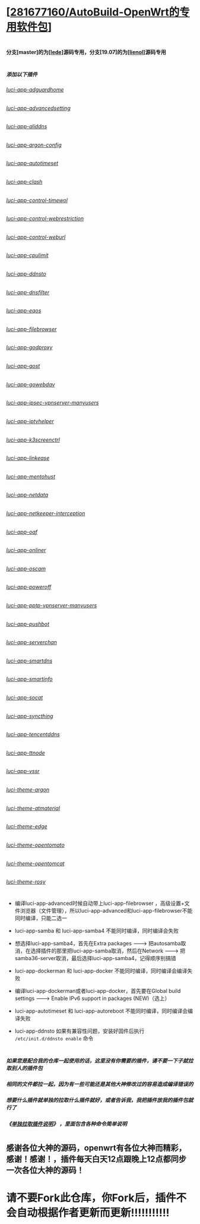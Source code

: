 # [[281677160/AutoBuild-OpenWrt的专用软件包](https://github.com/281677160/AutoBuild-OpenWrt)]

#
#### 分支[master]的为[[lede](https://github.com/coolsnowwolf/lede)]源码专用，分支[19.07]的为[[lienol](https://github.com/Lienol/openwrt)]源码专用
#

##### 添加以下插件
###### [luci-app-adguardhome](#/README.md)
###### [luci-app-advancedsetting](#/README.md)
###### [luci-app-aliddns](#/README.md)
###### [luci-app-argon-config](#/README.md)
###### [luci-app-autotimeset](#/README.md)
###### [luci-app-clash](#/README.md)
###### [luci-app-control-timewol](#/README.md)
###### [luci-app-control-webrestriction](#/README.md)
###### [luci-app-control-weburl](#/README.md)
###### [luci-app-cpulimit](#/README.md)
###### [luci-app-ddnsto](#/README.md)
###### [luci-app-dnsfilter](#/README.md)
###### [luci-app-eqos](#/README.md)
###### [luci-app-filebrowser](#/README.md)
###### [luci-app-godproxy](#/README.md)
###### [luci-app-gost](#/README.md)
###### [luci-app-gowebdav](#/README.md)
###### [luci-app-ipsec-vpnserver-manyusers](#/README.md)
###### [luci-app-iptvhelper](#/README.md)
###### [luci-app-k3screenctrl](#/README.md)
###### [luci-app-linkease](#/README.md)
###### [luci-app-mentohust](#/README.md)
###### [luci-app-netdata](#/README.md)
###### [luci-app-netkeeper-interception](#/README.md)
###### [luci-app-oaf](#/README.md)
###### [luci-app-onliner](#/README.md)
###### [luci-app-oscam](#/README.md)
###### [luci-app-poweroff](#/README.md)
###### [luci-app-pptp-vpnserver-manyusers](#/README.md)
###### [luci-app-pushbot](#/README.md)
###### [luci-app-serverchan](#/README.md)
###### [luci-app-smartdns](#/README.md)
###### [luci-app-smartinfo](#/README.md)
###### [luci-app-socat](#/README.md)
###### [luci-app-syncthing](#/README.md)
###### [luci-app-tencentddns](#/README.md)
###### [luci-app-ttnode](#/README.md)
###### [luci-app-vssr](#/README.md)
###### [luci-theme-argon](#/README.md)
###### [luci-theme-atmaterial](#/README.md)
###### [luci-theme-edge](#/README.md)
###### [luci-theme-opentomato](#/README.md)
###### [luci-theme-opentomcat](#/README.md)
###### [luci-theme-rosy](#/README.md)
#

#

- 编译luci-app-advanced时候自动带上luci-app-filebrowser ，高级设置+文件浏览器（文件管理），所以luci-app-advanced和luci-app-filebrowser不能同时编译，只能二选一

- luci-app-samba 和 luci-app-samba4 不能同时编译，同时编译会失败
- 想选择luci-app-samba4，首先在Extra packages ---> 把autosamba取消，在选择插件的那里把luci-app-samba取消，然后在Network ---> 把 samba36-server取消，最后选择luci-app-samba4，记得顺序别搞错

- luci-app-dockerman 和 luci-app-docker 不能同时编译，同时编译会编译失败
- 编译luci-app-dockerman或者luci-app-docker，首先要在Global build settings ---> Enable IPv6 support in packages (NEW)（选上）

- luci-app-autotimeset 和 luci-app-autoreboot 不能同时编译，同时编译会编译失败

- luci-app-ddnsto  如果有兼容性问题，安装好固件后执行 `/etc/init.d/ddnsto enable` 命令

#
#
##### 如果您是配合我的仓库一起使用的话，这里没有你需要的插件，请不要一下子就拉取别人的插件包
##### 相同的文件都拉一起，因为有一些可能还是其他大神修改过的容易造成编译错误的
##### 想要什么插件就单独的拉取什么插件就好，或者告诉我，我把插件放我的插件包就行了
##### 《[单独拉取插件说明](https://github.com/danshui-git/shuoming/blob/master/ming.md)》 ，里面包含各种命令简单说明
#
#
## 感谢各位大神的源码，openwrt有各位大神而精彩，感谢！感谢！，插件每天白天12点跟晚上12点都同步一次各位大神的源码！

#

# 请不要Fork此仓库，你Fork后，插件不会自动根据作者更新而更新!!!!!!!!!!!
